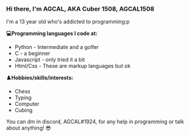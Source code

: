 ### Hi there, I'm AGCAL, AKA Cuber 1508, AGCAL1508
I'm a 13 year old who's addicted to programming:p

**💻Programming languages I code at:**
- Python - Intermediate and a golfer
- C - a beginner 
- Javascript - only tried it a bit
- Html/Css - These are markup languages but ok

**♟️Hobbies/skills/interests:**
- Chess
- Typing
- Computer
- Cubing

You can dm in discord, AGCAL#1924, for any help in programming or talk about anything! 😎
